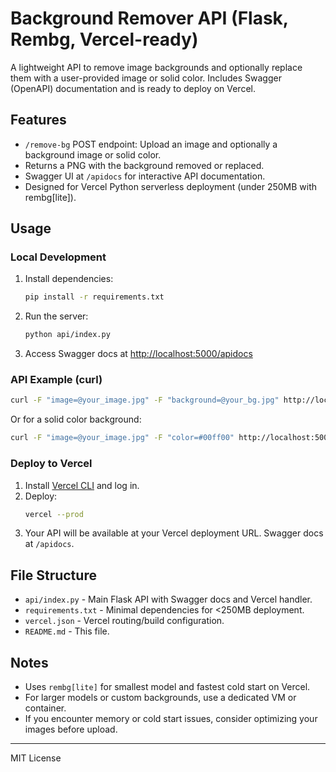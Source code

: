 # Background Remover API (Flask, Rembg, Vercel-ready)

A lightweight API to remove image backgrounds and optionally replace them with a user-provided image or solid color. Includes Swagger (OpenAPI) documentation and is ready to deploy on Vercel.

## Features
- `/remove-bg` POST endpoint: Upload an image and optionally a background image or solid color.
- Returns a PNG with the background removed or replaced.
- Swagger UI at `/apidocs` for interactive API documentation.
- Designed for Vercel Python serverless deployment (under 250MB with rembg[lite]).

## Usage
### Local Development
1. Install dependencies:
   ```sh
   pip install -r requirements.txt
   ```
2. Run the server:
   ```sh
   python api/index.py
   ```
3. Access Swagger docs at [http://localhost:5000/apidocs](http://localhost:5000/apidocs)

### API Example (curl)
```sh
curl -F "image=@your_image.jpg" -F "background=@your_bg.jpg" http://localhost:5000/remove-bg --output result.png
```
Or for a solid color background:
```sh
curl -F "image=@your_image.jpg" -F "color=#00ff00" http://localhost:5000/remove-bg --output result.png
```

### Deploy to Vercel
1. Install [Vercel CLI](https://vercel.com/download) and log in.
2. Deploy:
   ```sh
   vercel --prod
   ```
3. Your API will be available at your Vercel deployment URL. Swagger docs at `/apidocs`.

## File Structure
- `api/index.py` - Main Flask API with Swagger docs and Vercel handler.
- `requirements.txt` - Minimal dependencies for <250MB deployment.
- `vercel.json` - Vercel routing/build configuration.
- `README.md` - This file.

## Notes
- Uses `rembg[lite]` for smallest model and fastest cold start on Vercel.
- For larger models or custom backgrounds, use a dedicated VM or container.
- If you encounter memory or cold start issues, consider optimizing your images before upload.

---
MIT License
